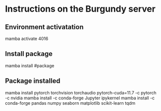# Instructions on the Burgundy server

## Environment activatation

mamba activate 4016

## Install package

mamba install #package

## Package installed

mamba install pytorch torchvision torchaudio pytorch-cuda=11.7 -c pytorch -c nvidia
mamba install -c conda-forge Jupyter ipykernel
mamba install -c conda-forge pandas numpy seaborn matplotlib scikit-learn tqdm
